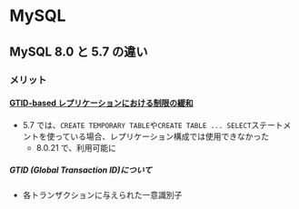 # MySQL

## MySQL 8.0 と 5.7 の違い

### メリット

#### [GTID-based レプリケーションにおける制限の緩和](https://dev.mysql.com/doc/refman/8.0/en/replication-gtids-restrictions.html)

- 5.7 では、`CREATE TEMPORARY TABLE`や`CREATE TABLE ... SELECT`ステートメントを使っている場合、レプリケーション構成では使用できなかった
  - 8.0.21 で、利用可能に

##### GTID (Global Transaction ID)について

- 各トランザクションに与えられた一意識別子
